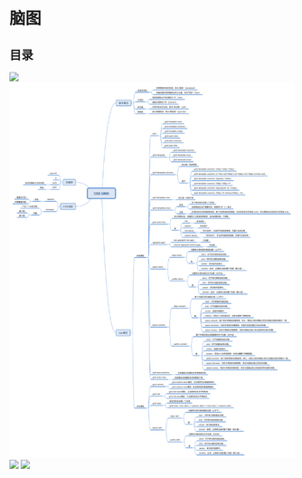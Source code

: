 # 脑图

## 目录

![](./Canvas.svg)
![](./CSS&#32;GRID.svg)
![](./Web&#32;Audio.svg)
![](./Event&#32;&#32;reference.svg)
